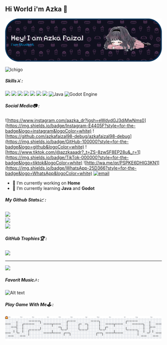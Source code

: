 ## Hi World  i'm Azka 👋

![img](img/github-header-banner%20(1).png)

![Ichigo](https://media0.giphy.com/media/v1.Y2lkPTc5MGI3NjExd295ajVpdG95ZzEwcWg0OTN0OTRyYW16ODJ2YW43ZncybXVjZmJ3YiZlcD12MV9pbnRlcm5hbF9naWZfYnlfaWQmY3Q9Zw/JLYQnbND9gkYU/giphy.gif)
<!--
**azkafaizal98-debug/azkafaizal98-debug** is a ✨ _special_ ✨ repository because its `README.md` (this file) appears on your GitHub profile.

Here are some ideas to get you started:

- 🔭 I’m currently working on ...
- 🌱 I’m currently learning ...
- 👯 I’m looking to collaborate on ...
- 🤔 I’m looking for help with ...
- 💬 Ask me about ...
- 📫 How to reach me: ...
- 😄 Pronouns: ...
- ⚡ Fun fact: ...
-->

##### Skills⚔️ :
<img src="https://img.shields.io/badge/HTML5-E34F26?style=for-the-badge&logo=html5&logoColor=white" /> <img src="https://img.shields.io/badge/CSS3-1572B6?style=for-the-badge&logo=css3&logoColor=white" /> <img src="https://img.shields.io/badge/JavaScript-323330?style=for-the-badge&logo=javascript&logoColor=F7DF1E"/> <img src="https://img.shields.io/badge/ChatGPT-74aa9c?style=for-the-badge&logo=openai&logoColor=white" /> <img src="https://img.shields.io/badge/Google%20Gemini-8E75B2?style=for-the-badge&logo=googlegemini&logoColor=white" /> <img src="https://img.shields.io/badge/Brave-FF1B2D?style=for-the-badge&logo=Brave&logoColor=white" />
<img src="https://img.shields.io/badge/Canva-%2300C4CC.svg?&style=for-the-badge&logo=Canva&logoColor=white" /> ![Java](https://img.shields.io/badge/java-%23ED8B00.svg?style=for-the-badge&logo=openjdk&logoColor=white)  ![Godot Engine](https://img.shields.io/badge/GODOT-%23FFFFFF.svg?style=for-the-badge&logo=godot-engine)

##### Social Media📷 :
![https://www.instagram.com/aazka_dr?igsh=eWdydGJ3djMwNms0](https://img.shields.io/badge/Instagram-E4405F?style=for-the-badge&logo=instagram&logoColor=white) ![https://github.com/azkafaizal98-debug/azkafaizal98-debug](https://img.shields.io/badge/GitHub-100000?style=for-the-badge&logo=github&logoColor=white) ![https://www.tiktok.com/@azzkaaadr?_t=ZS-8zwSF8EP28u&_r=1](https://img.shields.io/badge/TikTok-000000?style=for-the-badge&logo=tiktok&logoColor=white)
![http://wa.me/qr/PSPKE6DHIG3KN1](https://img.shields.io/badge/WhatsApp-25D366?style=for-the-badge&logo=WhatsApp&logoColor=white) [![email](https://img.shields.io/badge/Email-D14836?logo=gmail&logoColor=white)](mailto:azkafaizal98@gmail.com) 

- 🔭 I’m currently working on **Home**
- 🌱 I’m currently learning **Java** and **Godot**

##### My Github Stats📈 : 
<!-- ![Anurag's GitHub stats](https://github-readme-stats.vercel.app/api?username=azkafaizal98-debug&show_icons=true&theme=tokyonight) -->
![](https://github-readme-stats.vercel.app/api?username=azkafaizal98-debug&theme=dark&hide_border=false&include_all_commits=false&count_private=false)<br/>
![](https://nirzak-streak-stats.vercel.app/?user=azkafaizal98-debug&theme=dark&hide_border=false)<br/>
![](https://github-readme-stats.vercel.app/api/top-langs/?username=azkafaizal98-debug&theme=dark&hide_border=false&include_all_commits=false&count_private=false&layout=compact)






##### GitHub Trophies🏆 :
![](https://github-profile-trophy.vercel.app/?username=azkafaizal98-debug&theme=radical&no-frame=false&no-bg=true&margin-w=4)

---
[![](https://visitcount.itsvg.in/api?id=azkafaizal98-debug&icon=0&color=0)](https://visitcount.itsvg.in)
<!-- 
Proudly created with GPRM ( https://gprm.itsvg.in ) -->

##### Favorit Music🎶 :
![Alt text](https://spotify-recently-played-readme.vercel.app/api?user=313q7mr2fxc37mlml5a7sccnc6zy&unique={true|1|on|yes})

##### Play Game With Me🕹️ : 
<picture>
  <source media="(prefers-color-scheme: dark)" srcset="https://raw.githubusercontent.com/azkafaizal98-debug/azkafaizal98-debug/output/pacman-contribution-graph-dark.svg">
  <source media="(prefers-color-scheme: light)" srcset="https://raw.githubusercontent.com/azkafaizal98-debug/azkafaizal98-debug/output/pacman-contribution-graph.svg">
  <img alt="pacman contribution graph" src="https://raw.githubusercontent.com/azkafaizal98-debug/azkafaizal98-debug/output/pacman-contribution-graph.svg">
</picture>

